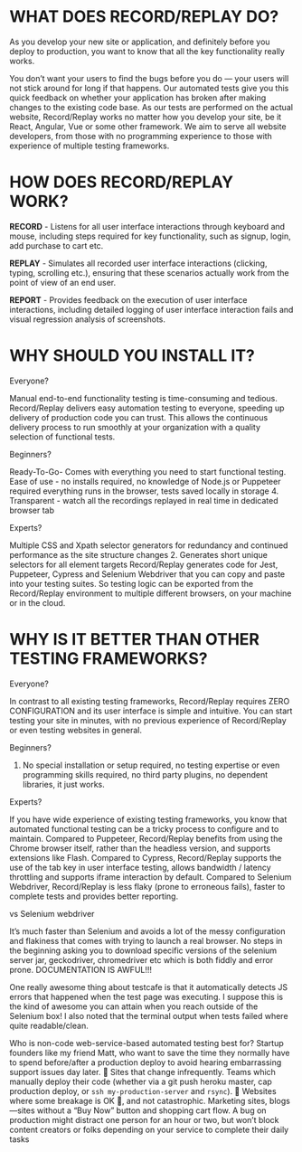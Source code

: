 # WHAT DOES RECORD/REPLAY DO?

As you develop your new site or application, and definitely before you deploy to production, you want to know that all the key functionality really works.

You don’t want your users to find the bugs before you do — your users will not stick around for long if that happens.
Our automated tests give you this quick feedback on whether your application has broken after making changes to the existing code base. 
As our tests are performed on the actual website, Record/Replay works no matter how you develop your site, be it React, Angular, Vue or some other framework.
We aim to serve all website developers, from those with no programming experience to those with experience of multiple testing frameworks. 

# HOW DOES RECORD/REPLAY WORK? 

__RECORD__ - Listens for all user interface interactions through keyboard and mouse, including steps required for key functionality, such as signup, login, add purchase to cart etc.

__REPLAY__ - Simulates all recorded user interface interactions (clicking, typing, scrolling etc.), ensuring that these scenarios actually work from the point of view of an end user.

__REPORT__ - Provides feedback on the execution of user interface interactions, including detailed logging of user interface interaction fails and visual regression analysis of screenshots.

# WHY SHOULD YOU INSTALL IT?

Everyone?

Manual end-to-end functionality testing is time-consuming and tedious. 
Record/Replay delivers easy automation testing to everyone, speeding up delivery of production code you can trust.
This allows the continuous delivery process to run smoothly at your organization with a quality selection of functional tests.

Beginners?

Ready-To-Go- Comes with everything you need to start functional testing.
Ease of use - no installs required, no knowledge of Node.js or Puppeteer required everything runs in the browser, tests saved locally in storage
4. Transparent - watch all the recordings replayed in real time in dedicated browser tab

Experts?

Multiple CSS and Xpath selector generators for redundancy and continued performance as the site structure changes
2. Generates short unique selectors for all element targets
Record/Replay generates code for Jest, Puppeteer, Cypress and Selenium Webdriver that you can copy and paste into your testing suites.
So testing logic can be exported from the Record/Replay environment to multiple different browsers, on your machine or in the cloud.

# WHY IS IT BETTER THAN OTHER TESTING FRAMEWORKS?

Everyone?

In contrast to all existing testing frameworks, Record/Replay requires ZERO CONFIGURATION and its user interface is simple and intuitive.
You can start testing your site in minutes, with no previous experience of Record/Replay or even testing websites in general.

Beginners?

1. No special installation or setup required, no testing expertise or even programming skills required, no third party plugins, no dependent libraries, it just works.

Experts?

If you have wide experience of existing testing frameworks, you know that automated functional testing can be a tricky process to configure and to maintain. 
Compared to Puppeteer, Record/Replay benefits from using the Chrome browser itself, rather than the headless version, and supports extensions like Flash.
Compared to Cypress, Record/Replay supports the use of the tab key in user interface testing, allows bandwidth / latency throttling and supports iframe interaction by default.
Compared to Selenium Webdriver, Record/Replay is less flaky (prone to erroneous fails), faster to complete tests and provides better reporting.








vs Selenium webdriver



It’s much faster than Selenium and avoids a lot of the messy configuration and flakiness that comes with trying to launch a real browser. 
No steps in the beginning asking you to download specific versions of the selenium server jar, geckodriver, chromedriver etc which is both fiddly and error prone. 
DOCUMENTATION IS AWFUL!!!

One really awesome thing about testcafe is that it automatically detects JS errors that happened when the test page was executing. I suppose this is the kind of awesome you can 
attain when you reach outside of the Selenium box! I also noted that the terminal output when tests failed where quite readable/clean.


Who is non-code web-service-based automated testing best for?
Startup founders like my friend Matt, who want to save the time they normally have to spend before/after a production deploy to avoid hearing embarrassing support issues day later. 🙇
Sites that change infrequently. Teams which manually deploy their code (whether via a git push heroku master, cap production deploy, or `ssh my-production-server` and `rsync`). 💪
Websites where some breakage is OK 💁, and not catastrophic. Marketing sites, blogs—sites without a “Buy Now” button and shopping cart flow. A bug on production 
might distract one person for an hour or two, but won’t block content creators or folks depending on your service to complete their daily tasks